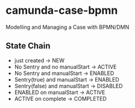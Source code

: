 # camunda-case-bpmn

Modelling and Managing a Case with BPMN/DMN



## State Chain

- just created -> NEW
- No Sentry and no manualStart -> ACTIVE
- No Sentry and manualStart -> ENABLED
- Sentry(true) and manualStart -> ENABLED
- Sentry(false) and manualStart -> DISABLED
- ENABLED on manualStart -> ACTIVE
- ACTIVE on complete -> COMPLETED
